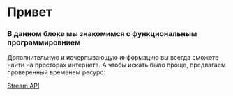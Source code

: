 # Привет
### В данном блоке мы знакомимся с функциональным программировнием



Дополнительную и исчерпывающую информацию вы всегда сможете найти на просторах интернета.
А чтобы искать было проще, предлагаем проверенный временем ресурс:

[Stream API](https://metanit.com/java/tutorial/10.1.php)
